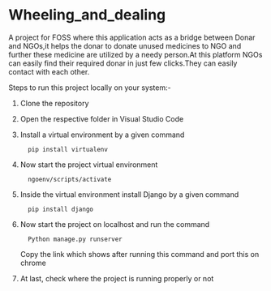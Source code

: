 # Wheeling_and_dealing
A project for FOSS where this application acts as a bridge between Donar and NGOs,it helps the donar to donate unused medicines to NGO and further these medicine are utilized by a needy person.At this platform NGOs can easily find their required donar in just few clicks.They can easily contact with each other.

Steps to run this project locally on your system:-

1) Clone the repository

2) Open the respective folder in Visual Studio Code

3) Install a virtual environment by a given command

         pip install virtualenv
4) Now start the project virtual environment

         ngoenv/scripts/activate
5) Inside the virtual environment install Django by a given command

         pip install django
6) Now start the project on localhost and run the command

         Python manage.py runserver
   Copy the link which shows after running this command and port this on chrome

7) At last, check where the project is running properly or not
